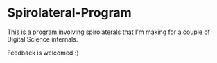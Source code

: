 # Spirolateral-Program
This is a program involving spirolaterals that I'm making for a couple of Digital Science internals.

Feedback is welcomed :)
